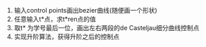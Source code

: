 1. 输入control points画出bezier曲线(随便画一个形状)
2. 任意输入t\*点，求t\*ren点的值
3. 取t* 为学号最后一位，画出左右两段的de Casteljau细分曲线控制点 
3. 实现升阶算法，获得升阶之后的控制点
